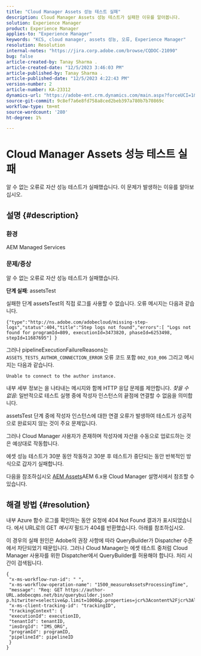 ```yaml
---
title: "Cloud Manager Assets 성능 테스트 실패"
description: Cloud Manager Assets 성능 테스트가 실패한 이유를 알아봅니다.
solution: Experience Manager
product: Experience Manager
applies-to: "Experience Manager"
keywords: "KCS, cloud manager, assets 성능, 오류, Experience Manager"
resolution: Resolution
internal-notes: "https://jira.corp.adobe.com/browse/CQDOC-21090"
bug: false
article-created-by: Tanay Sharma .
article-created-date: "12/5/2023 3:46:03 PM"
article-published-by: Tanay Sharma .
article-published-date: "12/5/2023 4:22:43 PM"
version-number: 2
article-number: KA-23312
dynamics-url: "https://adobe-ent.crm.dynamics.com/main.aspx?forceUCI=1&pagetype=entityrecord&etn=knowledgearticle&id=ed605461-8593-ee11-be37-6045bd006b25"
source-git-commit: 9c8ef7a6e8fd758a8ced2beb397a780b7b70869c
workflow-type: tm+mt
source-wordcount: '280'
ht-degree: 1%

---
```


# Cloud Manager Assets 성능 테스트 실패


알 수 없는 오류로 자산 성능 테스트가 실패했습니다. 이 문제가 발생하는 이유를 알아보십시오.

## 설명 {#description}


### 환경

AEM Managed Services

### 문제/증상 

알 수 없는 오류로 자산 성능 테스트가 실패했습니다.

<b>단계 실패</b>: assetsTest

실패한 단계 assetsTest의 직접 로그를 사용할 수 없습니다. 오류 메시지는 다음과 같습니다.

`{"type":"http://ns.adobe.com/adobecloud/missing-step-logs","status":404,"title":"Step logs not found","errors":[ "Logs not found for programId=809, executionId=3473820, phaseId=6253498, stepId=11687695"] } `

그러나 pipelineExecutionFailureReasons는 `ASSETS_TESTS_AUTHOR_CONNECTION_ERROR` 오류 코드 포함 `002_010_006` 그리고 메시지는 다음과 같습니다.

`Unable to connect to the author instance. `

내부 세부 정보는 을 나타내는 메시지와 함께 HTTP 응답 문제를 제안합니다. *찾을 수 없음*: 일반적으로 테스트 실행 중에 작성자 인스턴스의 끝점에 연결할 수 없음을 의미합니다.

assetsTest 단계 중에 작성자 인스턴스에 대한 연결 오류가 발생하여 테스트가 성공적으로 완료되지 않는 것이 주요 문제입니다.

그러나 Cloud Manager 사용자가 존재하며 작성자에 자산을 수동으로 업로드하는 것은 예상대로 작동합니다.

에셋 성능 테스트가 30분 동안 작동하고 30분 후 테스트가 중단되는 동안 반복적인 방식으로 갑자기 실패합니다.

다음을 참조하십시오 [AEM Assets](https://experienceleague.adobe.com/docs/experience-manager-cloud-manager/content/using/code-quality-testing.html#aem-assets)AEM 6.x용 Cloud Manager 설명서에서 참조할 수 있습니다.


## 해결 방법 {#resolution}


내부 Azure 함수 로그를 확인하는 동안 요청에 404 Not Found 결과가 표시되었습니다. 에서 URL로의 GET *메시지* 필드가 404를 반환했습니다. 아래를 참조하십시오.

이 경우의 실패 원인은 Adobe의 권장 사항에 따라 QueryBuilder가 Dispatcher 수준에서 차단되었기 때문입니다.
그러나 Cloud Manager는 에셋 테스트 중처럼 Cloud Manager 사용자를 위한 Dispatcher에서 QueryBuilder를 허용해야 합니다. 처리 시간이 검색됩니다.




```
{
 "x-ms-workflow-run-id": " ",
 "x-ms-workflow-operation-name": "1500_measureAssetsProcessingTime",
 "message": "Req: GET https://author-URL.adobecqms.net/bin/querybuilder.json?p.hitwriter=selective&p.limit=1000&p.properties=jcr%3Acontent%2Fjcr%3AlastModified+jcr%3Acreated&path=%2Fcontent%2Fdam%2Fcloudmanager&property=jcr%3Acontent%2Fdam%3AassetState&property.depth=1&property.value=processed&type=dam%3AAsset",
 "x-ms-client-tracking-id": "trackingID",
 "trackingContext": {
 "executionId": executionID,
 "tenantId": tenantID,
 "imsOrgId": "IMS_ORG",
 "programId": programID,
 "pipelineId": pipelineID
 }
}
```

